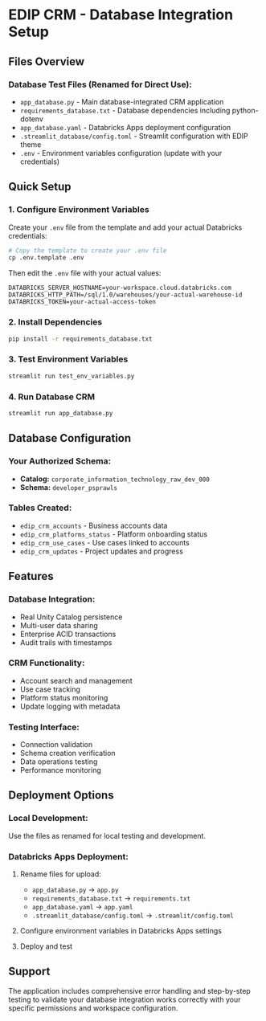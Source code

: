 # EDIP CRM - Database Integration Setup

## Files Overview

### Database Test Files (Renamed for Direct Use):
- `app_database.py` - Main database-integrated CRM application
- `requirements_database.txt` - Database dependencies including python-dotenv
- `app_database.yaml` - Databricks Apps deployment configuration
- `.streamlit_database/config.toml` - Streamlit configuration with EDIP theme
- `.env` - Environment variables configuration (update with your credentials)

## Quick Setup

### 1. Configure Environment Variables
Create your `.env` file from the template and add your actual Databricks credentials:

```bash
# Copy the template to create your .env file
cp .env.template .env
```

Then edit the `.env` file with your actual values:

```env
DATABRICKS_SERVER_HOSTNAME=your-workspace.cloud.databricks.com
DATABRICKS_HTTP_PATH=/sql/1.0/warehouses/your-actual-warehouse-id
DATABRICKS_TOKEN=your-actual-access-token
```

### 2. Install Dependencies
```bash
pip install -r requirements_database.txt
```

### 3. Test Environment Variables
```bash
streamlit run test_env_variables.py
```

### 4. Run Database CRM
```bash
streamlit run app_database.py
```

## Database Configuration

### Your Authorized Schema:
- **Catalog:** `corporate_information_technology_raw_dev_000`
- **Schema:** `developer_psprawls`

### Tables Created:
- `edip_crm_accounts` - Business accounts data
- `edip_crm_platforms_status` - Platform onboarding status
- `edip_crm_use_cases` - Use cases linked to accounts
- `edip_crm_updates` - Project updates and progress

## Features

### Database Integration:
- Real Unity Catalog persistence
- Multi-user data sharing
- Enterprise ACID transactions
- Audit trails with timestamps

### CRM Functionality:
- Account search and management
- Use case tracking
- Platform status monitoring
- Update logging with metadata

### Testing Interface:
- Connection validation
- Schema creation verification
- Data operations testing
- Performance monitoring

## Deployment Options

### Local Development:
Use the files as renamed for local testing and development.

### Databricks Apps Deployment:
1. Rename files for upload:
   - `app_database.py` → `app.py`
   - `requirements_database.txt` → `requirements.txt`
   - `app_database.yaml` → `app.yaml`
   - `.streamlit_database/config.toml` → `.streamlit/config.toml`

2. Configure environment variables in Databricks Apps settings

3. Deploy and test

## Support

The application includes comprehensive error handling and step-by-step testing to validate your database integration works correctly with your specific permissions and workspace configuration.